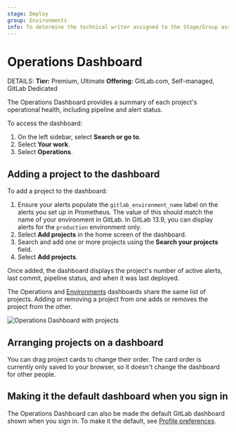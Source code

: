 ```yaml
---
stage: Deploy
group: Environments
info: To determine the technical writer assigned to the Stage/Group associated with this page, see https://handbook.gitlab.com/handbook/product/ux/technical-writing/#assignments
---
```


# Operations Dashboard

DETAILS:
**Tier:** Premium, Ultimate
**Offering:** GitLab.com, Self-managed, GitLab Dedicated

The Operations Dashboard provides a summary of each project's operational health,
including pipeline and alert status.

To access the dashboard:

1. On the left sidebar, select **Search or go to**.
1. Select **Your work**.
1. Select **Operations**.

## Adding a project to the dashboard

To add a project to the dashboard:

1. Ensure your alerts populate the `gitlab_environment_name` label on the alerts you set up in Prometheus.
   The value of this should match the name of your environment in GitLab.
   In GitLab 13.9, you can display alerts for the `production` environment only.
1. Select **Add projects** in the home screen of the dashboard.
1. Search and add one or more projects using the **Search your projects** field.
1. Select **Add projects**.

Once added, the dashboard displays the project's number of active alerts,
last commit, pipeline status, and when it was last deployed.

The Operations and [Environments](../../ci/environments/environments_dashboard.md) dashboards share the same list of projects. Adding or removing a project from one adds or removes the project from the other.

![Operations Dashboard with projects](img/index_operations_dashboard_with_projects.png)

## Arranging projects on a dashboard

You can drag project cards to change their order. The card order is currently only saved to your browser, so it doesn't change the dashboard for other people.

## Making it the default dashboard when you sign in

The Operations Dashboard can also be made the default GitLab dashboard shown when
you sign in. To make it the default, see [Profile preferences](../profile/preferences.md).
